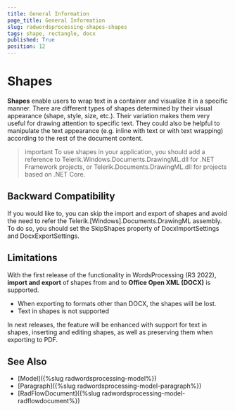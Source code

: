 ```yaml
---
title: General Information
page_title: General Information
slug: radwordsprocessing-shapes-shapes
tags: shape, rectangle, docx
published: True
position: 12
---
```


# Shapes

**Shapes** enable users to wrap text in a container and visualize it in a specific manner. There are different types of shapes determined by their visual appearance (shape, style, size, etc.). Their variation makes them very useful for drawing attention to specific text. They could also be helpful to manipulate the text appearance (e.g. inline with text or with text wrapping) according to the rest of the document content.

>important To use shapes in your application, you should add a reference to Telerik.Windows.Documents.DrawingML.dll for .NET Framework projects, or Telerik.Documents.DrawingML.dll for projects based on .NET Core.

## Backward Compatibility

If you would like to, you can skip the import and export of shapes and avoid the need to refer the Telerik.[Windows].Documents.DrawingML assembly. To do so, you should set the SkipShapes property of DocxImportSettings and DocxExportSettings.

## Limitations

With the first release of the functionality in WordsProcessing (R3 2022), **import and export** of shapes from and to **Office Open XML (DOCX)** is supported.

* When exporting to formats other than DOCX, the shapes will be lost. 
* Text in shapes is not supported

In next releases, the feature will be enhanced with support for text in shapes, inserting and editing shapes, as well as preserving them when exporting to PDF.


## See Also

 * [Model]({%slug radwordsprocessing-model%})
 * [Paragraph]({%slug radwordsprocessing-model-paragraph%})
 * [RadFlowDocument]({%slug radwordsprocessing-model-radflowdocument%})

